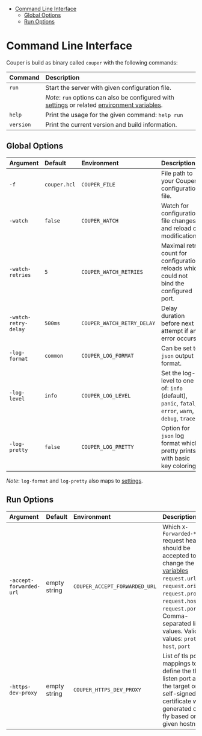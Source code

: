- [Command Line Interface](#command-line-interface)
  - [Global Options](#global-options)
  - [Run Options](#run-options)

# Command Line Interface

Couper is build as binary called `couper` with the following commands:

| Command   | Description                                                                                                                                   |
| :-------- | :-------------------------------------------------------------------------------------------------------------------------------------------- |
| `run`     | Start the server with given configuration file.                                                                                               |
|           | _Note_: `run` options can also be configured with [settings](REFERENCE.md#settings-block) or related [environment variables](./../DOCKER.md). |
| `help`    | Print the usage for the given command: `help run`                                                                                             |
| `version` | Print the current version and build information.                                                                                              |

## Global Options

| Argument             | Default      | Environment                | Description                                                                             |
| :------------------- | :----------- | :------------------------- | :-------------------------------------------------------------------------------------- |
| `-f`                 | `couper.hcl` | `COUPER_FILE`              | File path to your Couper configuration file.                                            |
| `-watch`             | `false`      | `COUPER_WATCH`             | Watch for configuration file changes and reload on modifications.                       |
| `-watch-retries`     | `5`          | `COUPER_WATCH_RETRIES`     | Maximal retry count for configuration reloads which could not bind the configured port. |
| `-watch-retry-delay` | `500ms`      | `COUPER_WATCH_RETRY_DELAY` | Delay duration before next attempt if an error occurs.                                  |
| `-log-format`        | `common`     | `COUPER_LOG_FORMAT`        | Can be set to `json` output format.                                                     |
| `-log-level`         | `info`       | `COUPER_LOG_LEVEL`         | Set the log-level to one of: `info` (default), `panic`, `fatal`, `error`, `warn`, `debug`, `trace`. |
| `-log-pretty`        | `false`      | `COUPER_LOG_PRETTY`        | Option for `json` log format which pretty prints with basic key coloring.               |

_Note_: `log-format` and `log-pretty` also maps to [settings](REFERENCE.md#settings-block).

## Run Options

| Argument                | Default      | Environment                   | Description  |
| :---------------------- | :----------- | :---------------------------- | :----------- |
| `-accept-forwarded-url` | empty string | `COUPER_ACCEPT_FORWARDED_URL` | Which `X-Forwarded-*` request headers should be accepted to change the [variables](./REFERENCE.md#variables) `request.url`, `request.origin`, `request.protocol`, `request.host`, `request.port`. Comma-separated list of values. Valid values: `proto`, `host`, `port` |
| `-https-dev-proxy`      | empty string | `COUPER_HTTPS_DEV_PROXY`      | List of tls port mappings to define the tls listen port and the target one. A self-signed certificate will be generated on the fly based on given hostname. |
